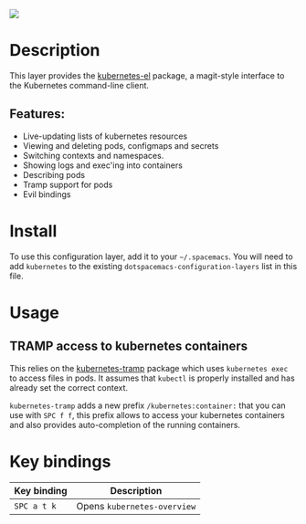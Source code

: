 ![](./img/kubernetes.png)

Description
===========

This layer provides the
[kubernetes-el](https://github.com/chrisbarrett/kubernetes-el#kubernetes-el)
package, a magit-style interface to the Kubernetes command-line client.

Features:
---------

-   Live-updating lists of kubernetes resources
-   Viewing and deleting pods, configmaps and secrets
-   Switching contexts and namespaces.
-   Showing logs and exec'ing into containers
-   Describing pods
-   Tramp support for pods
-   Evil bindings

Install
=======

To use this configuration layer, add it to your `~/.spacemacs`. You will
need to add `kubernetes` to the existing
`dotspacemacs-configuration-layers` list in this file.

Usage
=====

TRAMP access to kubernetes containers
-------------------------------------

This relies on the
[kubernetes-tramp](https://github.com/gruggiero/kubernetes-tramp)
package which uses `kubernetes exec` to access files in pods. It assumes
that `kubectl` is properly installed and has already set the correct
context.

`kubernetes-tramp` adds a new prefix `/kubernetes:container:` that you
can use with `SPC f f`, this prefix allows to access your kubernetes
containers and also provides auto-completion of the running containers.

Key bindings
============

| Key binding | Description                 |
|-------------|-----------------------------|
| `SPC a t k` | Opens `kubernetes-overview` |
